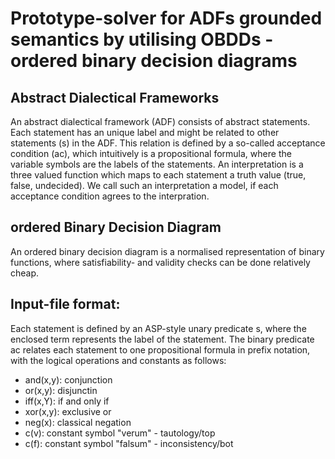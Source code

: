 # Prototype-solver for ADFs grounded semantics by utilising OBDDs - ordered binary decision diagrams


## Abstract Dialectical Frameworks
An abstract dialectical framework (ADF) consists of abstract statements. Each statement has an unique label and might be related to other statements (s) in the ADF. This relation is defined by a so-called acceptance condition (ac), which intuitively is a propositional formula, where the variable symbols are the labels of the statements. An interpretation is a three valued function which maps to each statement a truth value (true, false, undecided). We call such an interpretation a model, if each acceptance condition agrees to the interpration. 
## ordered Binary Decision Diagram
An ordered binary decision diagram is a normalised representation of binary functions, where satisfiability- and validity checks can be done relatively cheap.

## Input-file format:
Each statement is defined by an ASP-style unary predicate s, where the enclosed term represents the label of the statement.
The binary predicate ac relates each statement to one propositional formula in prefix notation, with the logical operations and constants as follows:
- and(x,y): conjunction
- or(x,y): disjunctin
- iff(x,Y): if and only if
- xor(x,y): exclusive or
- neg(x): classical negation
- c(v): constant symbol "verum" - tautology/top
- c(f): constant symbol "falsum" - inconsistency/bot


